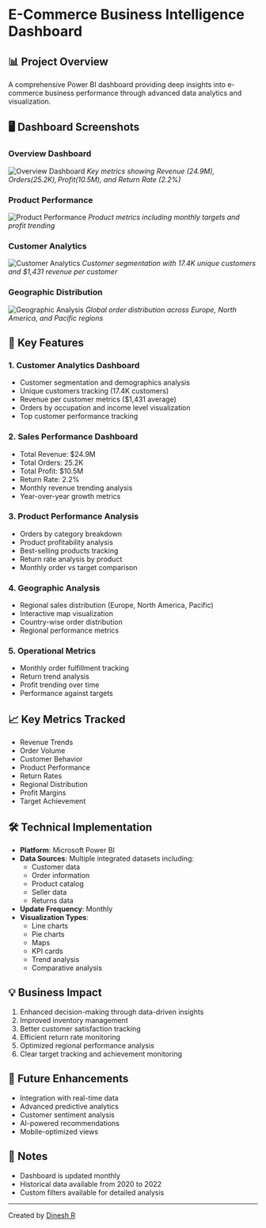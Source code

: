 # E-Commerce Business Intelligence Dashboard

## 📊 Project Overview
A comprehensive Power BI dashboard providing deep insights into e-commerce business performance through advanced data analytics and visualization.

## 🖥️ Dashboard Screenshots

### Overview Dashboard
![Overview Dashboard](assets/dashboard-overview.png)
*Key metrics showing Revenue ($24.9M), Orders (25.2K), Profit ($10.5M), and Return Rate (2.2%)*

### Product Performance
![Product Performance](assets/product-metrics.png)
*Product metrics including monthly targets and profit trending*

### Customer Analytics
![Customer Analytics](assets/customer-analytics.png)
*Customer segmentation with 17.4K unique customers and $1,431 revenue per customer*

### Geographic Distribution
![Geographic Analysis](assets/geographic-analysis.png)
*Global order distribution across Europe, North America, and Pacific regions*

## 🎯 Key Features

### 1. Customer Analytics Dashboard
- Customer segmentation and demographics analysis
- Unique customers tracking (17.4K customers)
- Revenue per customer metrics ($1,431 average)
- Orders by occupation and income level visualization
- Top customer performance tracking

### 2. Sales Performance Dashboard
- Total Revenue: $24.9M
- Total Orders: 25.2K
- Total Profit: $10.5M
- Return Rate: 2.2%
- Monthly revenue trending analysis
- Year-over-year growth metrics

### 3. Product Performance Analysis
- Orders by category breakdown
- Product profitability analysis
- Best-selling products tracking
- Return rate analysis by product
- Monthly order vs target comparison

### 4. Geographic Analysis
- Regional sales distribution (Europe, North America, Pacific)
- Interactive map visualization
- Country-wise order distribution
- Regional performance metrics

### 5. Operational Metrics
- Monthly order fulfillment tracking
- Return trend analysis
- Profit trending over time
- Performance against targets

## 📈 Key Metrics Tracked
- Revenue Trends
- Order Volume
- Customer Behavior
- Product Performance
- Return Rates
- Regional Distribution
- Profit Margins
- Target Achievement

## 🛠️ Technical Implementation
- **Platform**: Microsoft Power BI
- **Data Sources**: Multiple integrated datasets including:
  - Customer data
  - Order information
  - Product catalog
  - Seller data
  - Returns data
- **Update Frequency**: Monthly
- **Visualization Types**:
  - Line charts
  - Pie charts
  - Maps
  - KPI cards
  - Trend analysis
  - Comparative analysis

## 💡 Business Impact
1. Enhanced decision-making through data-driven insights
2. Improved inventory management
3. Better customer satisfaction tracking
4. Efficient return rate monitoring
5. Optimized regional performance analysis
6. Clear target tracking and achievement monitoring

## 🔄 Future Enhancements
- Integration with real-time data
- Advanced predictive analytics
- Customer sentiment analysis
- AI-powered recommendations
- Mobile-optimized views

## 📝 Notes
- Dashboard is updated monthly
- Historical data available from 2020 to 2022
- Custom filters available for detailed analysis

---
Created by [Dinesh R](https://github.com/DineshR786)
